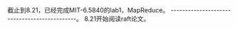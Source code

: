 截止到8.21，已经完成MIT-6.5840的lab1，MapReduce。
---------------------------------------------。
8.21开始阅读raft论文。
